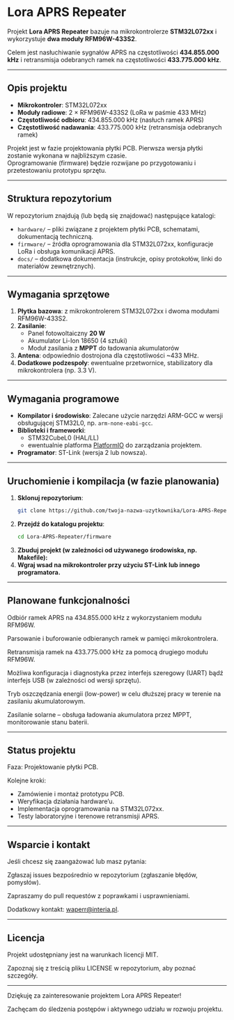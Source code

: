 # Lora APRS Repeater

Projekt **Lora APRS Repeater** bazuje na mikrokontrolerze **STM32L072xx** i wykorzystuje **dwa moduły RFM96W-433S2**.

Celem jest nasłuchiwanie sygnałów APRS na częstotliwości **434.855.000 kHz** i retransmisja odebranych ramek na częstotliwości **433.775.000 kHz**.

---

## Opis projektu

- **Mikrokontroler**: STM32L072xx  
- **Moduły radiowe**: 2 × RFM96W-433S2 (LoRa w paśmie 433 MHz)  
- **Częstotliwość odbioru**: 434.855.000 kHz (nasłuch ramek APRS)  
- **Częstotliwość nadawania**: 433.775.000 kHz (retransmisja odebranych ramek)  

Projekt jest w fazie projektowania płytki PCB. Pierwsza wersja płytki zostanie wykonana w najbliższym czasie.  
Oprogramowanie (firmware) będzie rozwijane po przygotowaniu i przetestowaniu prototypu sprzętu.

---

## Struktura repozytorium

W repozytorium znajdują (lub będą się znajdować) następujące katalogi:

- `hardware/` – pliki związane z projektem płytki PCB, schematami, dokumentacją techniczną.  
- `firmware/` – źródła oprogramowania dla STM32L072xx, konfiguracje LoRa i obsługa komunikacji APRS.  
- `docs/` – dodatkowa dokumentacja (instrukcje, opisy protokołów, linki do materiałów zewnętrznych).

---

## Wymagania sprzętowe

1. **Płytka bazowa**: z mikrokontrolerem STM32L072xx i dwoma modułami RFM96W-433S2.  
2. **Zasilanie**:  
   - Panel fotowoltaiczny **20 W**  
   - Akumulator Li-Ion 18650 (4 sztuki)  
   - Moduł zasilania z **MPPT** do ładowania akumulatorów  
3. **Antena**: odpowiednio dostrojona dla częstotliwości ~433 MHz.  
4. **Dodatkowe podzespoły**: ewentualne przetwornice, stabilizatory dla mikrokontrolera (np. 3.3 V).

---

## Wymagania programowe

- **Kompilator i środowisko**: Zalecane użycie narzędzi ARM-GCC w wersji obsługującej STM32L0, np. `arm-none-eabi-gcc`.  
- **Biblioteki i frameworki**:  
  - STM32CubeL0 (HAL/LL)  
  - ewentualnie platforma [PlatformIO](https://platformio.org/) do zarządzania projektem.  
- **Programator**: ST-Link (wersja 2 lub nowsza).

---

## Uruchomienie i kompilacja (w fazie planowania)

1. **Sklonuj repozytorium**:
   ```bash
   git clone https://github.com/twoja-nazwa-uzytkownika/Lora-APRS-Repeater.git
   ```
2. **Przejdź do katalogu projektu**:
   ```bash
   cd Lora-APRS-Repeater/firmware
3. **Zbuduj projekt (w zależności od używanego środowiska, np. Makefile):**
4. **Wgraj wsad na mikrokontroler przy użyciu ST-Link lub innego programatora.**

---

## Planowane funkcjonalności

Odbiór ramek APRS na 434.855.000 kHz z wykorzystaniem modułu RFM96W.

Parsowanie i buforowanie odbieranych ramek w pamięci mikrokontrolera.

Retransmisja ramek na 433.775.000 kHz za pomocą drugiego modułu RFM96W.

Możliwa konfiguracja i diagnostyka przez interfejs szeregowy (UART) bądź interfejs USB (w zależności od wersji sprzętu).

Tryb oszczędzania energii (low-power) w celu dłuższej pracy w terenie na zasilaniu akumulatorowym.

Zasilanie solarne – obsługa ładowania akumulatora przez MPPT, monitorowanie stanu baterii.

---

## Status projektu

Faza: Projektowanie płytki PCB.

Kolejne kroki:
- Zamówienie i montaż prototypu PCB.
- Weryfikacja działania hardware’u.
- Implementacja oprogramowania na STM32L072xx.
- Testy laboratoryjne i terenowe retransmisji APRS.

---

## Wsparcie i kontakt

Jeśli chcesz się zaangażować lub masz pytania:

Zgłaszaj issues bezpośrednio w repozytorium (zgłaszanie błędów, pomysłów).

Zapraszamy do pull requestów z poprawkami i usprawnieniami.

Dodatkowy kontakt: waperr@interia.pl.

---

## Licencja

Projekt udostępniany jest na warunkach licencji MIT.

Zapoznaj się z treścią pliku LICENSE w repozytorium, aby poznać szczegóły.

---

Dziękuję za zainteresowanie projektem Lora APRS Repeater!

Zachęcam do śledzenia postępów i aktywnego udziału w rozwoju projektu.
